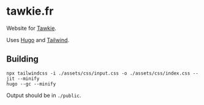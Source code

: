 # tawkie.fr
Website for [Tawkie][tawkie].

Uses [Hugo][hugo] and [Tailwind][tailwindcss].

[tawkie]: https://www.tawkie.fr/
[hugo]: https://gohugo.io/
[tailwindcss]: https://tailwindcss.com/docs/

## Building

```
npx tailwindcss -i ./assets/css/input.css -o ./assets/css/index.css --jit --minify
hugo --gc --minify
```

Output should be in `./public`.
